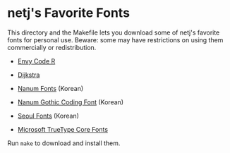 netj's Favorite Fonts
=====================

This directory and the Makefile lets you download some of netj's favorite
fonts for personal use.  Beware: some may have restrictions on using them
commercially or redistribution.

- [Envy Code R](http://damieng.com/blog/2008/05/26/envy-code-r-preview-7-coding-font-released)
- [Dijkstra](http://www.fonts101.com/fonts/view/Uncategorized/34398/Dijkstra.aspx)

- [Nanum Fonts](http://hangeul.naver.com/font) (Korean)
- [Nanum Gothic Coding Font](http://dev.naver.com/projects/nanumfont) (Korean)
- [Seoul Fonts](http://design.seoul.go.kr/n_dscontent/designseoul.php?MenuID=521&pgID=506) (Korean)

- [Microsoft TrueType Core Fonts](http://corefonts.sourceforge.net/)

Run `make` to download and install them.
